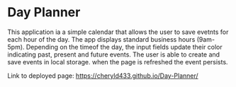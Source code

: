 # Day Planner

This application ia a simple calendar that allows the user  to save evetnts for each hour of the day. 
The app displays standard business hours (9am-5pm). Depending on the timeof the day, the input fields update
their color indicating past, present and future events. The user is able to create and save events in local 
storage. when the page is refreshed the event persists.

Link to deployed page: https://cheryld433.github.io/Day-Planner/
